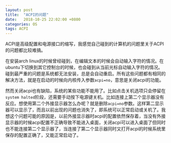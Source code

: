 ```yaml
---
layout: post
title:  "ACPI的问题"
date:   2018-10-25 22:02:00 +0800
categories: OS
tags: ACPI
---
```


ACPI是高级配置和电源接口的缩写，我感觉自己碰到的计算机的问题里关于ACPI的问题都比较难搞。

<!-- more -->

在安装arch linux的时候曾经碰到，在编辑文本的时候会自动输入字符的情况。在ubuntu下切换到其它控制台的时候，也会碰到从当前光标自动输入字符的情况。碰到最严重的问题是系统都无法安装，总是会自动重启。所有这些问题都有相同的解决方法，就是在启动的时候向内核传入参数`acpi=no`，意思是关闭acpi的功能。

然而关闭acpi也有缺陷，系统的某些功能不能用了。比如点击关机选项只会停留在`system halted`阶段，还需要手动按下电源键关机。比如连接上第二个显示器没有反应。想使用第二个外接显示器怎么办呢？就是删除`acpi=no`参数。这样第二显示器可以显示了，而且以前出现的问题也消失了，即系统可以正常启动或关机了。我想这个问题可能的原因是，以前外接显示器时acpi的配置依然保存着，当没有外接显示器的时候acpi配置不正确导致不能进入桌面，关闭acpi可以进入桌面了但同时也不能连接第二个显示器了，当连接了第二个显示器同时又打开acpi的时候系统里保存的配置正确了，又能正常启动了。
